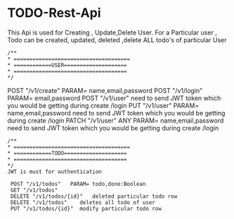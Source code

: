 # TODO-Rest-Api

  This Api is used for Creating , Update,Delete User.
   For a Particular user , Todo can be created, updated, deleted ,delete ALL todo's of particular User

    /** 
    * =====================================
    * ============USER====================
    * ====================================
    */
   
   POST "/v1/create"   PARAM= name,email,password
   POST "/v1/login"   PARAM= email,password
   POST "/v1/user"     need to send JWT token which you would be getting during create /login
   PUT "/v1/user"   PARAM= name,email,password    need to send JWT token which you would be getting during create /login
   PATCH "/v1/user"   ANY PARAM= name,email,password    need to send JWT token which you would be getting during create /login
  
    /**
    * =====================================
    * ============TODO====================
    * ====================================
    */
    JWT is must for authentication
    
     POST "/v1/todos"   PARAM= todo,done:Boolean
     GET "/v1/todos" 
     DELETE "/v1/todos/{id}"   deleted particular todo row
     DELETE "/v1/todos"    deletes all todo of user
     PUT "/v1/todos/{id}"  modify particular todo row
